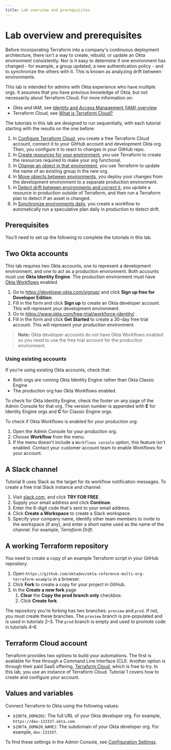 ```yaml
---
title: Lab overview and prerequisites
---
```


# Lab overview and prerequisites

Before incorporating Terraform into a company's continuous deployment architecture, there isn't a way to create, rebuild, or update an Okta environment consistently. Nor is it easy to determine if one environment has changed - for example, a group updated, a new authentication policy - and to synchronize the others with it. This is known as analyzing drift between environments.

This lab is intended for admins with Okta experience who have multiple orgs. It assumes that you have previous knowledge of Okta, but not necessarily about Terraform Cloud. For more information on:

* Okta and IAM, see [Identity and Access Management (IAM) overview](https://developer.okta.com/docs/concepts/iam-overview/).
* Terraform Cloud, see [What is Terraform Cloud?](https://developer.hashicorp.com/terraform/cloud-docs)

The tutorials in this lab are designed to run sequentially, with each tutorial starting with the results on the one before:

1. In [Configure Terraform Cloud](/docs/reference/architecture-center/multiple-environments/lab-1-configure-terraform-cloud), you create a free Terraform Cloud account, connect it to your GitHub account and development Okta org. Then, you configure it to react to changes in your GitHub repo.
1. In [Create resources for your environment](/docs/reference/architecture-center/multiple-environments/lab-2-create-resources), you use Terraform to create the resources required to make your org functional.
1. In [Change an object in that environment](/docs/reference/architecture-center/multiple-environments/lab-3-rename-a-group), you use Terraform to update the name of an existing group in the new org.
1. In [Move objects between environments](/docs/reference/architecture-center/multiple-environments/lab-4-deploy-changes-to-production), you deploy your changes from the development environment to a separate production environment.
1. In [Detect drift between environments and correct it](/docs/reference/architecture-center/multiple-environments/lab-5-detect-drift), you update a resource in production outside of Terraform, and then run a Terraform plan to detect if an asset is changed.
1. In [Synchronize environments daily](/docs/reference/architecture-center/multiple-environments/lab-6-synchronize-environments-daily), you create a workflow to automatically run a speculative plan daily in production to detect drift.

## Prerequisites

You'll need to set up the following to complete the tutorials in this lab.

## Two Okta accounts

This lab requires two Okta accounts, one to represent a development environment, and one to act as a production environment. Both accounts must use **Okta Identity Engine**. The production environment must have [Okta Workflows](https://www.okta.com/platform/workflows/) enabled.

1. Go to <https://developer.okta.com/signup/> and click **Sign up free for Developer Edition**.
1. Fill in the form and click **Sign up** to create an Okta developer account. This will represent your development environment.
1. Go to <https://www.okta.com/free-trial/workforce-identity/> .
1. Fill in the form and click **Get Started** to create a 30-day free trial account. This will represent your production environment.

> **Note:** Okta developer accounts do not have Okta Workflows enabled so you need to use the free trial account for the produciton environment.

### Using existing accounts

If you're using existing Okta accounts, check that:

* Both orgs are running Okta Identity Engine rather than Okta Classic Engine
* The _production_ org has Okta Workflows enabled.

To check for Okta Identity Engine, check the footer on any page of the Admin Console for that org. The version number is appended with **E** for Identity Engine orgs and **C** for Classic Engine orgs.

To check if Okta Workflows is enabled for your production org:

1. Open the Admin Console for your production org.
2. Choose **Workflow** from the menu.
3. If the menu doesn't include a `Workflows console` option, this feature isn't enabled. Contact your customer account team to enable Workflows for your account.

## A Slack channel

Tutorial 6 uses Slack as the target for its workflow notification messages. To create a free trial Slack instance and channel:

1. Visit [slack.com](https://slack.com), and click **TRY FOR FREE**.
2. Supply your email address and click **Continue**.
3. Enter the 6-digit code that's sent to your email address.
4. Click **Create a Workspace** to create a Slack workspace.
5. Specify your company name, identify other team members to invite to the workspace (if any), and enter a short name used as the name of the channel. For example, _Terraform Drift_.

## A working Terraform repository

You need to create a copy of an example Terraform script in your GitHub repository.

1. Open `https://github.com/oktadev/okta-reference-multi-org-terraform-example` in a browser.
2. Click **Fork** to create a copy for your project in GitHub.
3. In the **Create a new fork** page
   1. **Clear** the **Copy the prod branch only** checkbox.
   1. Click **Create fork**.

The repository you're forking has two branches: `preview` and `prod`. If not, you must create these branches. The `preview` branch is pre-populated and is used in tutorials 2–3. The `prod` branch is empty and used to promote code in tutorials 4–6.

## Terraform Cloud account

Terraform provides two options to build your automations. The first is available for free through a Command Line Interface (CLI). Another option is through their paid SaaS offering, [Terraform Cloud](https://cloud.hashicorp.com/products/terraform), which is free to try. In this lab, you use an instance of Terraform Cloud. Tutorial 1 covers how to create and configure your account.

## Values and variables

Connect Terraform to Okta using the following values:

* `${OKTA_DOMAIN}`: The full URL of your Okta developer org.
   For example, `https://dev-133337.okta.com`.
* `${OKTA_DOMAIN_NAME}`: The subdomain of your Okta developer org.
   For example, `dev-133337`.

To find these settings in the Admin Console, see [Configuration Settings](/docs/guides/oie-embedded-common-download-setup-app/java/main/#configuration-settings).
